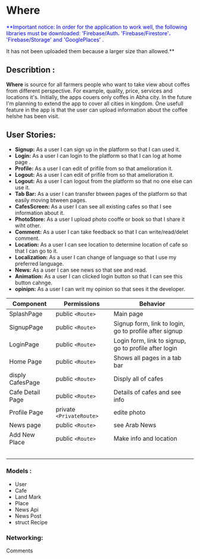 # Where
<span style="color: blue"> **Important notice:
In order for the application to work well, the following libraries must be downloaded:
'Firebase/Auth،
'Firebase/Firestore'،
'Firebase/Storage' and
'GooglePlaces' .

It has not been uploaded them because a larger size than allowed.**</span>


## Describtion :
**Where** is source for all farmers people who want to take view about coffes from different perspective. For example, quality, price, services and locations it's.
Initially, the apps couers only coffes in Abha city. In the future I'm planning to extend the app to cover all cities in kingdom.
One usefull feature in the app is that the user can upload information about the coffee helshe has been visit.

## User Stories: 

- **Signup:** As a user I can sign up in the platform so that I can used it.
- **Login:** As a user I can login to the platform so that I can log at home page .
- **Profile:** As a user I can edit of prifile from so that amelioration it.
- **Logout:** As a user I can edit of prifile from so that amelioration it.
- **Logout:** As a user I can logout from the platform so that no one else can use it.
- **Tab Bar:** As a user I can transfer btween pages of the platform so that easily moving btween pages.
- **CafesScreen:** As a user I can see all existing cafes so that I see information about it.
- **PhotoStore:** As a user I upload photo cooffe or book so that I share it wiht other.
- **Comment:** As a user I can take feedback so that I can write/read/delet comment.
- **Location:** As a user I can see location to determine location of cafe so that I can go to it.
- **Localization:** As a user I can change of language so that I use my preferred language.
- **News:** As a user I can see news so that see and read.
- **Animation:** As a user I can clicked login button so that I can see this button cahnge.
- **opinipn:** As a user I can writ my opinion so that sees it the developer.


| Component            | Permissions                | Behavior                                                     |
| -------------------- | -------------------------- | ------------------------------------------------------------ |
| SplashPage           | public `<Route>`           | Main page                                                    |
| SignupPage           | public `<Route>`           | Signup form, link to login, go to profile after signup       |
| LoginPage            | public `<Route>`           | Login form, link to signup, go to profile after login        |
| Home Page            | public `<Route>`           | Shows all pages in a tab bar                                 |
| disply CafesPage     | public `<Route>`           | Disply all of cafes                                          |
| Cafe Detail Page     | public `<Route>`           | Details of cafes and see info                                |
| Profile Page         | private `<PrivateRoute>`   | edite photo                                                  |
| News page            | public `<Route>`           | see Arab News                                                |
| Add New Place        | public `<Route>`           |Make info and location                                        |
|                      |                            |                                                              |
|                      |                            |                                                              |
|                      |                            |                                                              |
|                      |                            |                                                              |
|                      |                            |                                                              |

### Models :
- User
- Cafe
- Land Mark
- Place
- News Api
- News Post
- struct Recipe

### Networking:
 Comments
 
